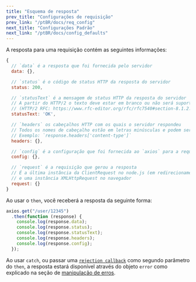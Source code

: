 ```yaml
---
title: "Esquema de resposta"
prev_title: "Configurações de requisição"
prev_link: "/ptBR/docs/req_config"
next_title: "Configurações Padrão"
next_link: "/ptBR/docs/config_defaults"
---
```


A resposta para uma requisição contém as seguintes informações:

```js
{
  // `data` é a resposta que foi fornecida pelo servidor
  data: {},

  // `status` é o código de status HTTP da resposta do servidor
  status: 200,

  // `statusText` é a mensagem de status HTTP da resposta do servidor
  // A partir do HTTP/2 o texto deve estar em branco ou não será suportado.
  // (HTTP/2 RFC: https://www.rfc-editor.org/rfc/rfc7540#section-8.1.2.4)
  statusText: 'OK',

  // `headers` os cabeçalhos HTTP com os quais o servidor respondeu
  // Todos os nomes de cabeçalho estão em letras minúsculas e podem ser acessados ​​usando a notação de colchetes.
  // Exemplo: `response.headers['content-type']`
  headers: {},

  // `config` é a configuração que foi fornecida ao `axios` para a requisição
  config: {},

  // `request` é a requisição que gerou a resposta
  // É a última instância da ClientRequest no node.js (em redirecionamentos)
  // e uma instância XMLHttpRequest no navegador
  request: {}
}
```

Ao usar o `then`, você receberá a resposta da seguinte forma:

```js
axios.get("/user/12345")
  .then(function (response) {
    console.log(response.data);
    console.log(response.status);
    console.log(response.statusText);
    console.log(response.headers);
    console.log(response.config);
  });
```

Ao usar `catch`, ou passar uma [`rejection callback`](https://developer.mozilla.org/en-US/docs/Web/JavaScript/Reference/Global_Objects/Promise/then) como segundo parâmetro do `then`, a resposta estará disponível através do objeto `error` como explicado na seção de [manipulação de erros](/ptBR/docs/handling_errors).
